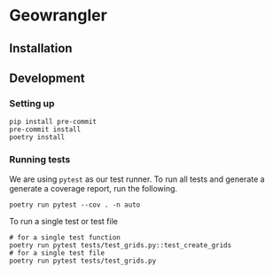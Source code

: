 # Geowrangler

## Installation

## Development

### Setting up

```
pip install pre-commit
pre-commit install
poetry install
```

### Running tests

We are using `pytest` as our test runner. To run all tests and generate a generate a coverage report, run the following.

```
poetry run pytest --cov . -n auto
```

To run a single test or test file

```
# for a single test function
poetry run pytest tests/test_grids.py::test_create_grids
# for a single test file
poetry run pytest tests/test_grids.py
```
